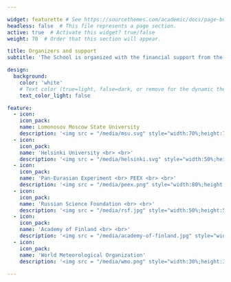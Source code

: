 ```yaml
---

widget: featurette # See https://sourcethemes.com/academic/docs/page-builder/
headless: false  # This file represents a page section.
active: true  # Activate this widget? true/false
weight: 70  # Order that this section will appear.

title: Organizers and support
subtitle: 'The School is organized with the financial support from the Russian Science Foundation (grant No 19-77-30004)'

design:
  background:
    color: 'white'
    # Text color (true=light, false=dark, or remove for the dynamic theme color). 
    text_color_light: false

feature:
  - icon: 
    icon_pack: 
    name: Lomonosov Moscow State University
    description: '<img src = "/media/msu.svg" style="width:70%;height:70%;margin-left:auto; margin-right:auto;margin-top:auto; margin-bottom:auto;">'
  - icon: 
    icon_pack: 
    name: 'Helsinki University <br> <br>'
    description: '<img src = "/media/helsinki.svg" style="width:50%;height:50%;margin-left:auto; margin-right:auto;margin-top:auto; margin-bottom:auto;">'
  - icon: 
    icon_pack: 
    name: 'Pan-Eurasian Experiment <br> PEEX <br> <br>'
    description: '<img src = "/media/peex.png" style="width:80%;height:80%;margin-left:auto; margin-right:auto;margin-top:auto; margin-bottom:auto;">'
  - icon: 
    icon_pack: 
    name: 'Russian Science Foundation <br> <br>'
    description: '<img src = "/media/rsf.jpg" style="width:50%;height:50%;margin-left:auto; margin-right:auto;margin-top:auto; margin-bottom:auto;">'
  - icon: 
    icon_pack: 
    name: 'Academy of Finland <br> <br>'
    description: '<img src = "/media/academy-of-finland.jpg" style="width:50%;height:50%;margin-left:auto; margin-right:auto;margin-top:auto; margin-bottom:auto;">'
  - icon: 
    icon_pack: 
    name: 'World Meteorological Organization'
    description: '<img src = "/media/wmo.png" style="width:30%;height:30%;margin-left:auto; margin-right:auto;margin-top:auto; margin-bottom:auto;">'
 
---
```

